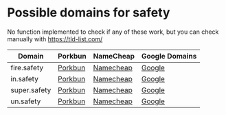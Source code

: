 # Possible domains for safety

No function implemented to check if any of these work, but you can check manually with https://tld-list.com/

| Domain | Porkbun | NameCheap | Google Domains |
|---|---|---|---|
| fire.safety | [Porkbun](https://porkbun.com/checkout/search?prb=e814663da1&tlds=&idnLanguage=&search=search&q=fire.safety) | [Namecheap](https://www.namecheap.com/domains/registration/results/?domain=fire.safety) | [Google](https://domains.google.com/registrar/search?searchTerm=fire.safety) |
| in.safety | [Porkbun](https://porkbun.com/checkout/search?prb=e814663da1&tlds=&idnLanguage=&search=search&q=in.safety) | [Namecheap](https://www.namecheap.com/domains/registration/results/?domain=in.safety) | [Google](https://domains.google.com/registrar/search?searchTerm=in.safety) |
| super.safety | [Porkbun](https://porkbun.com/checkout/search?prb=e814663da1&tlds=&idnLanguage=&search=search&q=super.safety) | [Namecheap](https://www.namecheap.com/domains/registration/results/?domain=super.safety) | [Google](https://domains.google.com/registrar/search?searchTerm=super.safety) |
| un.safety | [Porkbun](https://porkbun.com/checkout/search?prb=e814663da1&tlds=&idnLanguage=&search=search&q=un.safety) | [Namecheap](https://www.namecheap.com/domains/registration/results/?domain=un.safety) | [Google](https://domains.google.com/registrar/search?searchTerm=un.safety) |
